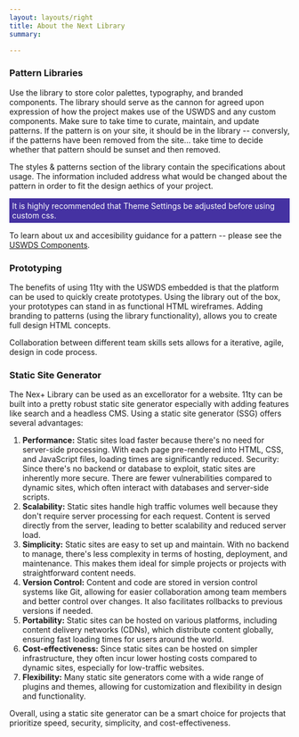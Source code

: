 ```yaml
---
layout: layouts/right
title: About the Next Library
summary:

---
```

### Pattern Libraries
Use the library to store color palettes, typography, and branded components. The library should serve as the cannon for agreed upon expression of how the project makes use of the USWDS and any custom components. Make sure to take time to curate, maintain, and update patterns. If the pattern is on your site, it should be in the library -- conversly, if the patterns have been removed from the site... take time to decide whether that pattern should be sunset and then removed.

The styles & patterns section of the library contain the specifications about usage. The information included address what would be changed about the pattern in order to fit the design aethics of your project. 

<div style="color: white; background-color: #4532A2; line-width: 36px; padding: 5px;">It is highly recommended that Theme Settings be adjusted before using custom css.</div>

To learn about ux and accesibility guidance for a pattern -- please see the [USWDS Components](https://designsystem.digital.gov/components/).


### Prototyping
The benefits of using 11ty with the USWDS embedded is that the platform can be used to quickly create prototypes. Using the library out of the box, your prototypes can stand in as functional HTML wireframes. Adding branding to patterns (using the library functionality), allows you to create full design HTML concepts. 

Collaboration between different team skills sets allows for a iterative, agile, design in code process.

### Static Site Generator
The Nex+ Library can be used as an excellorator for a website. 11ty can be built into a pretty robust static site generator especially with adding features like search and a headless CMS. Using a static site generator (SSG) offers several advantages:

1. **Performance:** Static sites load faster because there's no need for server-side processing. With each page pre-rendered into HTML, CSS, and JavaScript files, loading times are significantly reduced.
Security: Since there's no backend or database to exploit, static sites are inherently more secure. There are fewer vulnerabilities compared to dynamic sites, which often interact with databases and server-side scripts.
2. **Scalability:** Static sites handle high traffic volumes well because they don't require server processing for each request. Content is served directly from the server, leading to better scalability and reduced server load.
3. **Simplicity:** Static sites are easy to set up and maintain. With no backend to manage, there's less complexity in terms of hosting, deployment, and maintenance. This makes them ideal for simple projects or projects with straightforward content needs.
4. **Version Control:** Content and code are stored in version control systems like Git, allowing for easier collaboration among team members and better control over changes. It also facilitates rollbacks to previous versions if needed.
5. **Portability:** Static sites can be hosted on various platforms, including content delivery networks (CDNs), which distribute content globally, ensuring fast loading times for users around the world.
6. **Cost-effectiveness:** Since static sites can be hosted on simpler infrastructure, they often incur lower hosting costs compared to dynamic sites, especially for low-traffic websites.
7. **Flexibility:** Many static site generators come with a wide range of plugins and themes, allowing for customization and flexibility in design and functionality.

Overall, using a static site generator can be a smart choice for projects that prioritize speed, security, simplicity, and cost-effectiveness.


